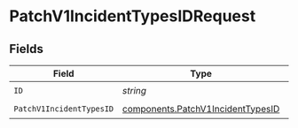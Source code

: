 # PatchV1IncidentTypesIDRequest


## Fields

| Field                                                                                  | Type                                                                                   | Required                                                                               | Description                                                                            |
| -------------------------------------------------------------------------------------- | -------------------------------------------------------------------------------------- | -------------------------------------------------------------------------------------- | -------------------------------------------------------------------------------------- |
| `ID`                                                                                   | *string*                                                                               | :heavy_check_mark:                                                                     | N/A                                                                                    |
| `PatchV1IncidentTypesID`                                                               | [components.PatchV1IncidentTypesID](../../models/components/patchv1incidenttypesid.md) | :heavy_check_mark:                                                                     | N/A                                                                                    |